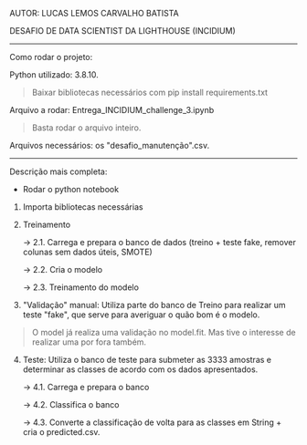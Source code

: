AUTOR: LUCAS LEMOS CARVALHO BATISTA

DESAFIO DE DATA SCIENTIST DA LIGHTHOUSE (INCIDIUM)

-------------------

Como rodar o projeto:

Python utilizado: 3.8.10. 
> Baixar bibliotecas necessários com pip install requirements.txt

Arquivo a rodar: Entrega_INCIDIUM_challenge_3.ipynb
> Basta rodar o arquivo inteiro.

Arquivos necessários: os "desafio_manutenção".csv. 

-------------------------------------------------

Descrição mais completa:

- Rodar o python notebook

1. Importa bibliotecas necessárias
 
2. Treinamento

	-> 2.1. Carrega e prepara o banco de dados (treino + teste fake, remover colunas sem dados úteis, SMOTE)

	-> 2.2. Cria o modelo

	-> 2.3. Treinamento do modelo

3. "Validação" manual: Utiliza parte do banco de Treino para realizar um teste "fake", que serve para averiguar o quão bom é o modelo.
> O model já realiza uma validação no model.fit. Mas tive o interesse de realizar uma por fora também.

4. Teste: Utiliza o banco de teste para submeter as 3333 amostras e determinar as classes de acordo com os dados apresentados.

	-> 4.1. Carrega e prepara o banco

	-> 4.2. Classifica o banco

	-> 4.3. Converte a classificação de volta para as classes em String + cria o predicted.csv.
